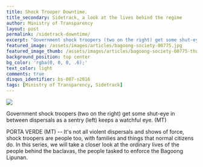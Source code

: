 ```yaml
---
title: Shock Trooper Downtime.
title_secondary: Sidetrack, a look at the lives behind the regime
author: Ministry of Transparency
layout: post
permalink: /sidetrack-downtime/
excerpt: "Government shock troopers (two on the right) get some shut-eye in between dispersals as a sentry (left) keeps a watchful eye. (MT)"
featured_image: /assets/images/articles/bagoong-society-00775.jpg
featured_image_thumb: /assets/images/articles/bagoong-society-00775-thumb.jpg
background_position: top center
bg_color: 'rgba(0, 0, 0, .6);'
text_color: light
comments: true
disqus_identifier: bs-007-s2016
tags: [Ministry of Transparency, Sidetrack]
---
```


<img src="{{ site.baseurl }}/assets/images/articles/bagoong-society-00775.jpg">
<p class="caption">Government shock troopers (two on the right) get some shut-eye in between dispersals as a sentry (left) keeps a watchful eye. (MT)</p>

PORTA VERDE (MT) -- It's not all violent dispersals and shows of force, shock troopers are people too, with families and things that normal citizens do. In this series, we will take a closer look at the ordinary lives of the people behind the baclavas, the people tasked to enforce the Bagoong Lipunan.